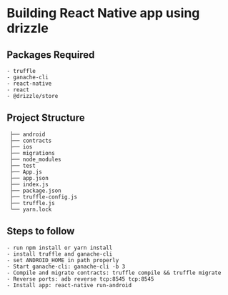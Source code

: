 # Building React Native app using drizzle

## Packages Required
	- truffle
	- ganache-cli
	- react-native
	- react
	- @drizzle/store

## Project Structure
	 ├── android
	 ├── contracts
	 ├── ios
	 ├── migrations
	 ├── node_modules
	 ├── test
	 ├── App.js
	 ├── app.json
	 ├── index.js
	 ├── package.json
	 ├── truffle-config.js
	 ├── truffle.js
	 └── yarn.lock
## Steps to follow

	- run npm install or yarn install
	- install truffle and ganache-cli
	- set ANDROID_HOME in path properly
	- Start ganache-cli: ganache-cli -b 3
	- Compile and migrate contracts: truffle compile && truffle migrate
	- Reverse ports: adb reverse tcp:8545 tcp:8545
	- Install app: react-native run-android
